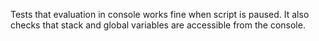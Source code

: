Tests that evaluation in console works fine when script is paused. It also checks that stack and global variables are accessible from the console.
